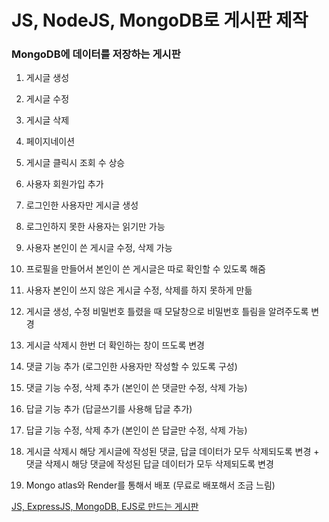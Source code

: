 # JS, NodeJS, MongoDB로 게시판 제작

### MongoDB에 데이터를 저장하는 게시판

1. 게시글 생성 

2. 게시글 수정

3. 게시글 삭제

4. 페이지네이션

5. 게시글 클릭시 조회 수 상승

6. 사용자 회원가입 추가

7. 로그인한 사용자만 게시글 생성

8. 로그인하지 못한 사용자는 읽기만 가능

9. 사용자 본인이 쓴 게시글 수정, 삭제 가능

10. 프로필을 만들어서 본인이 쓴 게시글은 따로 확인할 수 있도록 해줌

11. 사용자 본인이 쓰지 않은 게시글 수정, 삭제를 하지 못하게 만듦

12. 게시글 생성, 수정 비밀번호 틀렸을 때 모달창으로 비밀번호 틀림을 알려주도록 변경

13. 게시글 삭제시 한번 더 확인하는 창이 뜨도록 변경

14. 댓글 기능 추가 (로그인한 사용자만 작성할 수 있도록 구성)

15. 댓글 기능 수정, 삭제 추가 (본인이 쓴 댓글만 수정, 삭제 가능)

16. 답글 기능 추가 (답글쓰기를 사용해 답글 추가)

17. 답글 기능 수정, 삭제 추가 (본인이 쓴 답글만 수정, 삭제 가능)

18. 게시글 삭제시 해당 게시글에 작성된 댓글, 답글 데이터가 모두 삭제되도록 변경 + 댓글 삭제시 해당 댓글에 작성된 답글 데이터가 모두 삭제되도록 변경

19. Mongo atlas와 Render를 통해서 배포 (무료로 배포해서 조금 느림)

[JS, ExpressJS, MongoDB, EJS로 만드는 게시판](https://bulletin-board-v0w0.onrender.com/)
